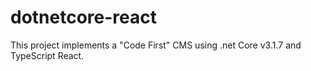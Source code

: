 # dotnetcore-react
This project implements a "Code First" CMS using .net Core v3.1.7 and TypeScript React.
